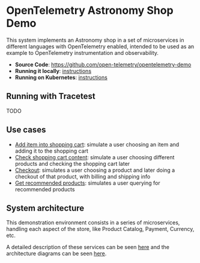 # OpenTelemetry Astronomy Shop Demo

This system implements an Astronomy shop in a set of microservices in different languages with OpenTelemetry enabled, intended to be used as an example to OpenTelemetry instrumentation and observability.

- **Source Code**: https://github.com/open-telemetry/opentelemetry-demo
- **Running it locally**: [instructions](https://github.com/open-telemetry/opentelemetry-demo/blob/main/docs/docker_deployment.md#run-docker-compose)
- **Running on Kubernetes**: [instructions](https://github.com/open-telemetry/opentelemetry-demo/blob/main/docs/kubernetes_deployment.md)

## Running with Tracetest

TODO

## Use cases

- [Add item into shopping cart](./use-cases/add-item-into-shopping-cart.md): simulate a user choosing an item and adding it to the shopping cart
- [Check shopping cart content](./use-cases/check-shopping-cart-contents.md): simulate a user choosing different products and checking the shopping cart later 
- [Checkout](./use-cases/checkout.md): simulates a user choosing a product and later doing a checkout of that product, with billing and shipping info
- [Get recommended products](./use-cases/get-recommended-products.md): simulates a user querying for recommended products

## System architecture

This demonstration environment consists in a series of microservices, handling each aspect of the store, like Product Catalog, Payment, Currency, etc.

A detailed description of these services can be seen [here](https://github.com/open-telemetry/opentelemetry-demo/tree/main/docs#service-documentation)
and the architecture diagrams can be seen [here](https://github.com/open-telemetry/opentelemetry-demo/blob/main/docs/current_architecture.md).
